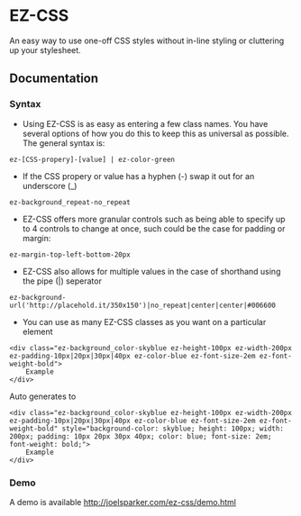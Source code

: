 # EZ-CSS

An easy way to use one-off CSS styles without in-line styling or cluttering up your stylesheet.

## Documentation

### Syntax

- Using EZ-CSS is as easy as entering a few class names. You have several options of how you do this to keep this as universal as possible. The general syntax is:

```
ez-[CSS-propery]-[value] | ez-color-green
```

* If the CSS propery or value has a hyphen (-) swap it out for an underscore (_)
```
ez-background_repeat-no_repeat
```

- EZ-CSS offers more granular controls such as being able to specify up to 4 controls to change at once, such could be the case for padding or margin:
```
ez-margin-top-left-bottom-20px
```

- EZ-CSS also allows for multiple values in the case of shorthand using the pipe (|) seperator
```
ez-background-url('http://placehold.it/350x150')|no_repeat|center|center|#006600
```

- You can use as many EZ-CSS classes as you want on a particular element
```
<div class="ez-background_color-skyblue ez-height-100px ez-width-200px ez-padding-10px|20px|30px|40px ez-color-blue ez-font-size-2em ez-font-weight-bold">
    Example
</div>
```

Auto generates to
```
<div class="ez-background_color-skyblue ez-height-100px ez-width-200px ez-padding-10px|20px|30px|40px ez-color-blue ez-font-size-2em ez-font-weight-bold" style="background-color: skyblue; height: 100px; width: 200px; padding: 10px 20px 30px 40px; color: blue; font-size: 2em; font-weight: bold;">
    Example
</div>
````

### Demo
A demo is available http://joelsparker.com/ez-css/demo.html